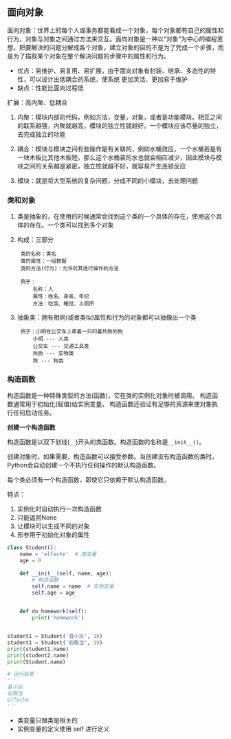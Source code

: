 ## 面向对象

面向对象：世界上的每个人或事务都能看成一个对象，每个对象都有自己的属性和行为，对象与对象之间通过方法来交互。面向对象是一种以“对象”为中心的编程思想，把要解决的问题分解成各个对象，建立对象的目的不是为了完成一个步骤，而是为了描叙某个对象在整个解决问题的步骤中的属性和行为。

- 优点：易维护、易复用、易扩展，由于面向对象有封装、继承、多态性的特性，可以设计出低耦合的系统，使系统 更加灵活、更加易于维护
- 缺点：性能比面向过程低

扩展：高内聚、低耦合

1. 内聚：模块内部的代码，例如方法，变量，对象，或者是功能模块。相互之间的联系越强，内聚就越高，模块的独立性就越好。一个模块应该尽量的独立，去完成独立的功能

2. 耦合：模块与模块之间有些操作是有关联的，例如水桶效应，一个水桶若是有一块木板比其他木板短，那么这个水桶装的水也就会相应减少，因此模块与模块之间的关系越是紧密，独立性就越不好，就容易产生连锁反应

3. 模块：就是将大型系统的复杂问题，分成不同的小模块，去处理问题

### 类和对象

1. 类是抽象的，在使用的时候通常会找到这个类的一个具体的存在，使用这个具体的存在。一个类可以找到多个对象

2. 构成：三部分
		
		类的名称：类名  
		类的属性：一组数据  
		类的方法(行为)：允许对其进行操作的方法

		例子：
			名称：人  
			属性：姓名、身高、年纪  
			方法：吃饭、睡觉、上厕所

3. 抽象类：拥有相同(或者类似)属性和行为的对象都可以抽像出一个类

		例子：小明在公交车上牵着一只叼着热狗的狗
			小明 --- 人类  
			公交车 --- 交通工具类  
			热狗 --- 实物类  
			狗 --- 狗类

### 构造函数

构造函数是一种特殊类型的方法(函数)，它在类的实例化对象时被调用。 构造函数通常用于初始化(赋值)给实例变量。 构造函数还验证有足够的资源来使对象执行任何启动任务。 

**创建一个构造函数**

构造函数是以双下划线(`__`)开头的类函数。构造函数的名称是`__init__()`。

创建对象时，如果需要，构造函数可以接受参数。当创建没有构造函数的类时，Python会自动创建一个不执行任何操作的默认构造函数。

每个类必须有一个构造函数，即使它只依赖于默认构造函数。


特点：
1. 实例化时自动执行一次构造函数
2. 只能返回None
3. 让模块可以生成不同的对象
4. 形参用于初始化对象的属性

```python
class Student():
    name = 'elfecho'  # 类变量
    age = 0
  
    def __init__(self, name, age):
        # 构造函数
        self.name = name  # 实例变量
        self.age = age
        

    def do_homework(self):
        print('homework')


student1 = Student('喜小乐', 18)
student1 = Student('石敢当', 19)
print(student1.name)
print(student2.name)
print(Student.name)

# 运行结果
'''
喜小乐
石敢当
elfecho
'''
```

- 类变量只跟类是相关的
- 实例变量的定义使用 self 进行定义

